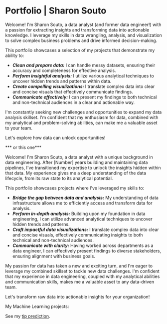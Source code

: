 # Portfolio | Sharon Souto
Welcome! I'm Sharon Souto, a data analyst (and former data engineer!) with a passion for extracting insights and transforming data into actionable knowledge.  I leverage my skills in data wrangling, analysis, and visualization to solve complex business problems and drive informed decision-making.

This portfolio showcases a selection of my projects that demonstrate my ability to:

* ***Clean and prepare data:*** I can handle messy datasets, ensuring their accuracy and completeness for effective analysis.
* ***Perform insightful analysis:*** I utilize various analytical techniques to uncover hidden trends and patterns within data.
* ***Create compelling visualizations:*** I translate complex data into clear and concise visuals that effectively communicate findings.
* ***Communicate effectively:*** I can present my findings to both technical and non-technical audiences in a clear and actionable way.

I'm constantly seeking new challenges and opportunities to expand my data analysis skillset.  I'm confident that my enthusiasm for data, combined with my analytical and problem-solving abilities, can make me a valuable asset to your team.

Let's explore how data can unlock opportunities!

*** or this one***

Welcome! I'm Sharon Souto, a data analyst with a unique background in data engineering. After [Number] years building and maintaining data pipelines, I've transitioned my expertise to unlock the insights hidden within that data. My experience gives me a deep understanding of the data lifecycle, from its raw state to its analytical potential.

This portfolio showcases projects where I've leveraged my skills to:

* ***Bridge the gap between data and analysis:*** My understanding of data infrastructure allows me to efficiently access and transform data for analysis.
* ***Perform in-depth analysis:*** Building upon my foundation in data engineering, I can utilize advanced analytical techniques to uncover hidden trends and patterns.
* ***Craft impactful data visualizations:*** I translate complex data into clear and concise visuals, effectively communicating insights to both technical and non-technical audiences.
* ***Communicate with clarity:*** Having worked across departments as a data engineer, I can effectively present findings to diverse stakeholders, ensuring alignment with business goals.

My passion for data has taken a new and exciting turn, and I'm eager to leverage my combined skillset to tackle new data challenges.  I'm confident that my experience in data engineering, coupled with my analytical abilities and communication skills, makes me a valuable asset to any data-driven team.

Let's transform raw data into actionable insights for your organization!


My Machine Learning projects:

See my [tip prediction](https://github.com/sdsouto/nyc-tlc-tip-prediction).
